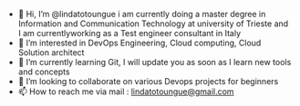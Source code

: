 - 👋 Hi, I’m @lindatotoungue i am currently doing a master degree in Information and Communication Technology at university of Trieste and I am currentlyworking as a Test engineer consultant in Italy
- 👀 I’m interested in DevOps Engineering, Cloud computing, Cloud Solution architect 
- 🌱 I’m currently learning Git, I will update you as soon as I learn new tools and concepts
- 💞️ I’m looking to collaborate on various Devops projects for beginners
- 📫 How to reach me via mail : lindatotoungue@gmail.com

<!---
lindatotoungue/lindatotoungue is a ✨ special ✨ repository because its `README.md` (this file) appears on your GitHub profile.
You can click the Preview link to take a look at your changes.
--->
